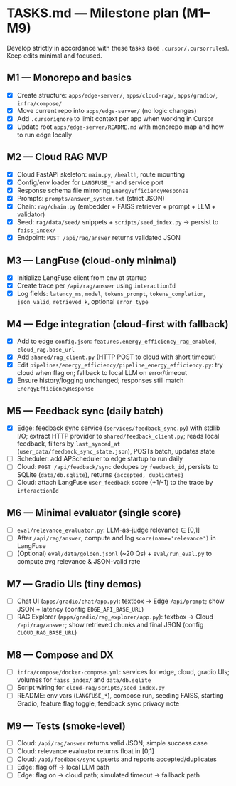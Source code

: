 # TASKS.md — Milestone plan (M1–M9)

Develop strictly in accordance with these tasks (see `.cursor/.cursorrules`). Keep edits minimal and focused.

## M1 — Monorepo and basics
- [X] Create structure: `apps/edge-server/`, `apps/cloud-rag/`, `apps/gradio/`, `infra/compose/`
- [X] Move current repo into `apps/edge-server/` (no logic changes)
- [X] Add `.cursorignore` to limit context per app when working in Cursor
- [X] Update root `apps/edge-server/README.md` with monorepo map and how to run edge locally

## M2 — Cloud RAG MVP
- [X] Cloud FastAPI skeleton: `main.py`, `/health`, route mounting
- [X] Config/env loader for `LANGFUSE_*` and service port
- [X] Response schema file mirroring `EnergyEfficiencyResponse`
- [X] Prompts: `prompts/answer_system.txt` (strict JSON)
- [X] Chain: `rag/chain.py` (embedder + FAISS retriever + prompt + LLM + validator)
- [X] Seed: `rag/data/seed/` snippets + `scripts/seed_index.py` → persist to `faiss_index/`
- [X] Endpoint: `POST /api/rag/answer` returns validated JSON

## M3 — LangFuse (cloud-only minimal)
- [X] Initialize LangFuse client from env at startup
- [X] Create trace per `/api/rag/answer` using `interactionId`
- [X] Log fields: `latency_ms`, `model`, `tokens_prompt`, `tokens_completion`, `json_valid`, `retrieved_k`, optional `error_type`

## M4 — Edge integration (cloud-first with fallback)
- [X] Add to edge `config.json`: `features.energy_efficiency_rag_enabled`, `cloud_rag.base_url`
- [X] Add `shared/rag_client.py` (HTTP POST to cloud with short timeout)
- [X] Edit `pipelines/energy_efficiency/pipeline_energy_efficiency.py`: try cloud when flag on; fallback to local LLM on error/timeout
- [X] Ensure history/logging unchanged; responses still match `EnergyEfficiencyResponse`

## M5 — Feedback sync (daily batch)
- [X] Edge: feedback sync service (`services/feedback_sync.py`) with stdlib I/O; extract HTTP provider to `shared/feedback_client.py`; reads local feedback, filters by `last_synced_at` (`user_data/feedback_sync_state.json`), POSTs batch, updates state
- [ ] Scheduler: add APScheduler to edge startup to run daily
- [ ] Cloud: `POST /api/feedback/sync` dedupes by `feedback_id`, persists to SQLite (`data/db.sqlite`), returns `{accepted, duplicates}`
- [ ] Cloud: attach LangFuse `user_feedback` score (+1/-1) to the trace by `interactionId`

## M6 — Minimal evaluator (single score)
- [ ] `eval/relevance_evaluator.py`: LLM-as-judge relevance ∈ [0,1]
- [ ] After `/api/rag/answer`, compute and log `score(name='relevance')` in LangFuse
- [ ] (Optional) `eval/data/golden.jsonl` (~20 Qs) + `eval/run_eval.py` to compute avg relevance & JSON-valid rate

## M7 — Gradio UIs (tiny demos)
- [ ] Chat UI (`apps/gradio/chat/app.py`): textbox → Edge `/api/prompt`; show JSON + latency (config `EDGE_API_BASE_URL`)
- [ ] RAG Explorer (`apps/gradio/rag_explorer/app.py`): textbox → Cloud `/api/rag/answer`; show retrieved chunks and final JSON (config `CLOUD_RAG_BASE_URL`)

## M8 — Compose and DX
- [ ] `infra/compose/docker-compose.yml`: services for edge, cloud, gradio UIs; volumes for `faiss_index/` and `data/db.sqlite`
- [ ] Script wiring for `cloud-rag/scripts/seed_index.py`
- [ ] README: env vars (`LANGFUSE_*`), compose run, seeding FAISS, starting Gradio, feature flag toggle, feedback sync privacy note

## M9 — Tests (smoke-level)
- [ ] Cloud: `/api/rag/answer` returns valid JSON; simple success case
- [ ] Cloud: relevance evaluator returns float in [0,1]
- [ ] Cloud: `/api/feedback/sync` upserts and reports accepted/duplicates
- [ ] Edge: flag off → local LLM path
- [ ] Edge: flag on → cloud path; simulated timeout → fallback path
